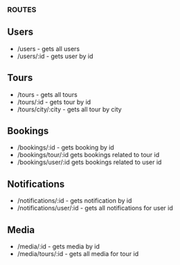 ### ROUTES

## Users
* /users - gets all users
* /users/:id - gets user by id

## Tours
* /tours - gets all tours
* /tours/:id - gets tour by id
* /tours/city/:city - gets all tour by city

## Bookings
* /bookings/:id - gets booking by id
* /bookings/tour/:id gets bookings related to tour id
* /bookings/user/:id gets bookings related to user id

## Notifications
* /notifications/:id - gets notification by id
* /notifications/user/:id - gets all notifications for user id

## Media
* /media/:id - gets media by id
* /media/tours/:id - gets all media for tour id
